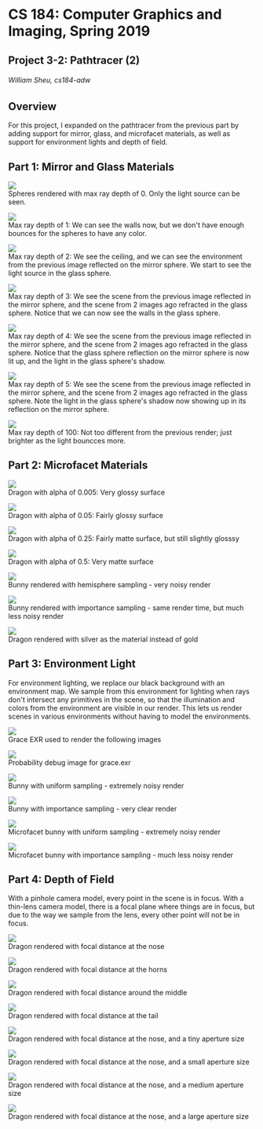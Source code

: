 # CS 184: Computer Graphics and Imaging, Spring 2019
## Project 3-2: Pathtracer (2)
###### William Sheu, cs184-adw

## Overview

For this project, I expanded on the pathtracer from the previous part by adding
support for mirror, glass, and microfacet materials, as well as support for
environment lights and depth of field.

## Part 1: Mirror and Glass Materials

![](images/part1_spheres_0.png)  
Spheres rendered with max ray depth of 0. Only the light source can be seen.

![](images/part1_spheres_1.png)  
Max ray depth of 1: We can see the walls now, but we don't have enough bounces
for the spheres to have any color.

![](images/part1_spheres_2.png)  
Max ray depth of 2: We see the ceiling, and we can see the environment from the
previous image reflected on the mirror sphere. We start to see the light source
in the glass sphere.

![](images/part1_spheres_3.png)  
Max ray depth of 3: We see the scene from the previous image reflected in the
mirror sphere, and the scene from 2 images ago refracted in the glass
sphere. Notice that we can now see the walls in the glass sphere.

![](images/part1_spheres_4.png)  
Max ray depth of 4: We see the scene from the previous image reflected in the
mirror sphere, and the scene from 2 images ago refracted in the glass
sphere. Notice that the glass sphere reflection on the mirror sphere is now lit
up, and the light in the glass sphere's shadow.

![](images/part1_spheres_5.png)  
Max ray depth of 5: We see the scene from the previous image reflected in the
mirror sphere, and the scene from 2 images ago refracted in the glass
sphere. Note the light in the glass sphere's shadow now showing up in its
reflection on the mirror sphere.

![](images/part1_spheres_100.png)  
Max ray depth of 100: Not too different from the previous render; just brighter
as the light bouncces more.

## Part 2: Microfacet Materials

![](images/part2_dragon_005.png)  
Dragon with alpha of 0.005: Very glossy surface

![](images/part2_dragon_05.png)  
Dragon with alpha of 0.05: Fairly glossy surface

![](images/part2_dragon_25.png)  
Dragon with alpha of 0.25: Fairly matte surface, but still slightly glosssy

![](images/part2_dragon_5.png)  
Dragon with alpha of 0.5: Very matte surface

![](images/part2_bunny_hemisphere.png)  
Bunny rendered with hemisphere sampling - very noisy render

![](images/part2_bunny_importance.png)  
Bunny rendered with importance sampling - same render time, but much less noisy
render

![](images/part2_dragon_ag.png)  
Dragon rendered with silver as the material instead of gold

## Part 3: Environment Light

For environment lighting, we replace our black background with an environment
map. We sample from this environment for lighting when rays don't intersect any
primitives in the scene, so that the illumination and colors from the
environment are visible in our render. This lets us render scenes in various
environments without having to model the environments.

![](images/grace.png)  
Grace EXR used to render the following images

![](images/grace_probability.png)  
Probability debug image for grace.exr

![](images/part3_bunny_uniform.png)  
Bunny with uniform sampling - extremely noisy render

![](images/part3_bunny_importance.png)  
Bunny with importance sampling - very clear render

![](images/part3_bunny_microfacet_uniform.png)  
Microfacet bunny with uniform sampling - extremely noisy render

![](images/part3_bunny_microfacet_importance.png)  
Microfacet bunny with importance sampling - much less noisy render

## Part 4: Depth of Field

With a pinhole camera model, every point in the scene is in focus. With a
thin-lens camera model, there is a focal plane where things are in focus, but
due to the way we sample from the lens, every other point will not be in focus.

![](images/part4_dragon_closest.png)  
Dragon rendered with focal distance at the nose

![](images/part4_dragon_closer.png)  
Dragon rendered with focal distance at the horns

![](images/part4_dragon_farther.png)  
Dragon rendered with focal distance around the middle

![](images/part4_dragon_farthest.png)  
Dragon rendered with focal distance at the tail

![](images/part4_dragon_smallest.png)  
Dragon rendered with focal distance at the nose, and a tiny aperture size

![](images/part4_dragon_smaller.png)  
Dragon rendered with focal distance at the nose, and a small aperture size

![](images/part4_dragon_larger.png)  
Dragon rendered with focal distance at the nose, and a medium aperture size

![](images/part4_dragon_largest.png)  
Dragon rendered with focal distance at the nose, and a large aperture size
